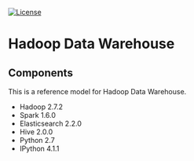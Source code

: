 [![License](https://img.shields.io/badge/license-Apache%202-blue.svg)](LICENSE)

Hadoop Data Warehouse
====================

Components
----------
This is a reference model for Hadoop Data Warehouse.

* Hadoop 2.7.2
* Spark 1.6.0
* Elasticsearch 2.2.0
* Hive 2.0.0
* Python 2.7
* IPython 4.1.1
